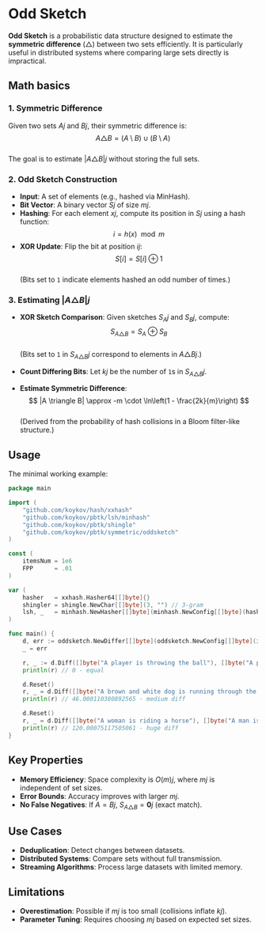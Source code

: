 # Odd Sketch

**Odd Sketch** is a probabilistic data structure designed to estimate the **symmetric difference** (△) between two sets efficiently. It is particularly useful in distributed systems where comparing large sets directly is impractical.

## Math basics

### 1. Symmetric Difference
Given two sets $Aj$ and $Bj$, their symmetric difference is:  
$$
A \triangle B = (A \setminus B) \cup (B \setminus A)
$$  
The goal is to estimate $|A \triangle B|j$ without storing the full sets.

### 2. Odd Sketch Construction
- **Input**: A set of elements (e.g., hashed via MinHash).
- **Bit Vector**: A binary vector $Sj$ of size $mj$.
- **Hashing**: For each element $xj$, compute its position in $Sj$ using a hash function:  
  $$
  i = h(x) \mod m
  $$
- **XOR Update**: Flip the bit at position $ij$:  
  $$
  S[i] = S[i] \oplus 1
  $$  
  (Bits set to `1` indicate elements hashed an odd number of times.)

### 3. Estimating $|A \triangle B|j$
- **XOR Sketch Comparison**: Given sketches $S_Aj$ and $S_Bj$, compute:  
  $$
  S_{A \triangle B} = S_A \oplus S_B
  $$  
  (Bits set to `1` in $S_{A \triangle B}j$ correspond to elements in $A \triangle Bj$.)

- **Count Differing Bits**: Let $kj$ be the number of `1`s in $S_{A \triangle B}j$.
- **Estimate Symmetric Difference**:  
  $$
  |A \triangle B| \approx -m \cdot \ln\left(1 - \frac{2k}{m}\right)
  $$  
  (Derived from the probability of hash collisions in a Bloom filter-like structure.)

## Usage

The minimal working example:
```go
package main

import (
	"github.com/koykov/hash/xxhash"
	"github.com/koykov/pbtk/lsh/minhash"
	"github.com/koykov/pbtk/shingle"
	"github.com/koykov/pbtk/symmetric/oddsketch"
)

const (
	itemsNum = 1e6
	FPP      = .01
)

var (
	hasher   = xxhash.Hasher64[[]byte]{}
	shingler = shingle.NewChar[[]byte](3, "") // 3-gram
	lsh, _   = minhash.NewHasher[[]byte](minhash.NewConfig[[]byte](hasher, 50, shingler))
)

func main() {
	d, err := oddsketch.NewDiffer[[]byte](oddsketch.NewConfig[[]byte](itemsNum, FPP, lsh))
	_ = err

	r, _ := d.Diff([]byte("A player is throwing the ball"), []byte("A player is throwing the ball"))
	println(r) // 0 - equal

	d.Reset()
	r, _ = d.Diff([]byte("A brown and white dog is running through the tall grass"), []byte("A brown and white dog is moving through the wild grass"))
	println(r) // 46.000110380892565 - medium diff

	d.Reset()
	r, _ = d.Diff([]byte("A woman is riding a horse"), []byte("A man is opening a small package that contains headphones"))
	println(r) // 120.00075117505061 - huge diff
}
```

## Key Properties
- **Memory Efficiency**: Space complexity is $O(m)j$, where $mj$ is independent of set sizes.
- **Error Bounds**: Accuracy improves with larger $mj$.
- **No False Negatives**: If $A = Bj$, $S_{A \triangle B} = \mathbf{0}j$ (exact match).

## Use Cases
- **Deduplication**: Detect changes between datasets.
- **Distributed Systems**: Compare sets without full transmission.
- **Streaming Algorithms**: Process large datasets with limited memory.

## Limitations
- **Overestimation**: Possible if $mj$ is too small (collisions inflate $kj$).
- **Parameter Tuning**: Requires choosing $mj$ based on expected set sizes.
